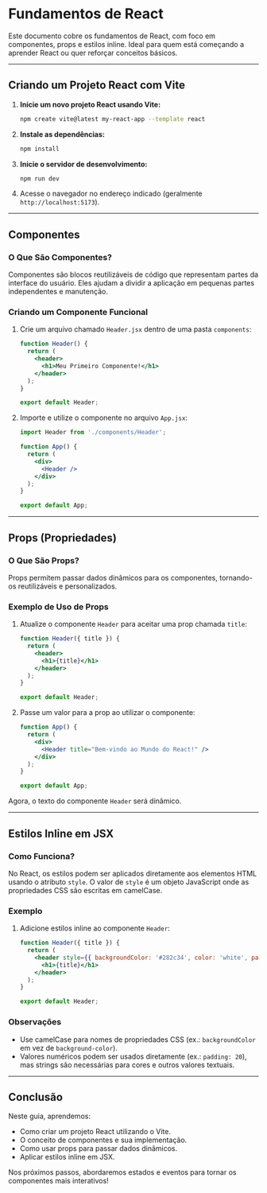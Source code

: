 # Fundamentos de React

Este documento cobre os fundamentos de React, com foco em componentes, props e estilos inline. Ideal para quem está começando a aprender React ou quer reforçar conceitos básicos.

---

## Criando um Projeto React com Vite

1. **Inicie um novo projeto React usando Vite:**
   ```bash
   npm create vite@latest my-react-app --template react
   ```

2. **Instale as dependências:**
   ```bash
   npm install
   ```

3. **Inicie o servidor de desenvolvimento:**
   ```bash
   npm run dev
   ```

4. Acesse o navegador no endereço indicado (geralmente `http://localhost:5173`).

---

## Componentes

### O Que São Componentes?
Componentes são blocos reutilizáveis de código que representam partes da interface do usuário. Eles ajudam a dividir a aplicação em pequenas partes independentes e manutenção.

### Criando um Componente Funcional
1. Crie um arquivo chamado `Header.jsx` dentro de uma pasta `components`:
   ```jsx
   function Header() {
     return (
       <header>
         <h1>Meu Primeiro Componente!</h1>
       </header>
     );
   }

   export default Header;
   ```

2. Importe e utilize o componente no arquivo `App.jsx`:
   ```jsx
   import Header from './components/Header';

   function App() {
     return (
       <div>
         <Header />
       </div>
     );
   }

   export default App;
   ```

---

## Props (Propriedades)

### O Que São Props?
Props permitem passar dados dinâmicos para os componentes, tornando-os reutilizáveis e personalizados.

### Exemplo de Uso de Props
1. Atualize o componente `Header` para aceitar uma prop chamada `title`:
   ```jsx
   function Header({ title }) {
     return (
       <header>
         <h1>{title}</h1>
       </header>
     );
   }

   export default Header;
   ```

2. Passe um valor para a prop ao utilizar o componente:
   ```jsx
   function App() {
     return (
       <div>
         <Header title="Bem-vindo ao Mundo do React!" />
       </div>
     );
   }

   export default App;
   ```

Agora, o texto do componente `Header` será dinâmico.

---

## Estilos Inline em JSX

### Como Funciona?
No React, os estilos podem ser aplicados diretamente aos elementos HTML usando o atributo `style`. O valor de `style` é um objeto JavaScript onde as propriedades CSS são escritas em camelCase.

### Exemplo
1. Adicione estilos inline ao componente `Header`:
   ```jsx
   function Header({ title }) {
     return (
       <header style={{ backgroundColor: '#282c34', color: 'white', padding: '20px', textAlign: 'center' }}>
         <h1>{title}</h1>
       </header>
     );
   }

   export default Header;
   ```

### Observações
- Use camelCase para nomes de propriedades CSS (ex.: `backgroundColor` em vez de `background-color`).
- Valores numéricos podem ser usados diretamente (ex.: `padding: 20`), mas strings são necessárias para cores e outros valores textuais.

---

## Conclusão

Neste guia, aprendemos:
- Como criar um projeto React utilizando o Vite.
- O conceito de componentes e sua implementação.
- Como usar props para passar dados dinâmicos.
- Aplicar estilos inline em JSX.

Nos próximos passos, abordaremos estados e eventos para tornar os componentes mais interativos!